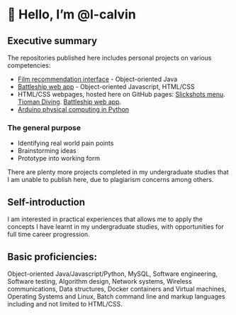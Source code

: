 # 👋 Hello, I’m @l-calvin  
## Executive summary
The repositories published here includes personal projects on various competencies: 
- [Film recommendation interface](https://github.com/l-calvin/Film-recommendation-interface/) - Object-oriented Java
- [Battleship web app](https://battleship.lcalvin.com/) - Object-oriented Javascript, HTML/CSS
- HTML/CSS webpages, hosted here on GitHub pages: [Slickshots menu](https://slickshots.lcalvin.com/). [Tioman Diving](https://diving.lcalvin.com/). [Battleship web app](https://battleship.lcalvin.com/).
- [Arduino physical computing in Python](https://github.com/l-calvin/Arduino-projects/)

### The general purpose 
- Identifying real world pain points
- Brainstorming ideas
- Prototype into working form  

There are plenty more projects completed in my undergraduate studies that I am unable to publish here, due to plagiarism concerns among others.

## Self-introduction
I am interested in practical experiences that allows me to apply the concepts I have learnt in my undergraduate studies, with opportunities for full time career progression. 

## Basic proficiencies:
Object-oriented Java/Javascript/Python, MySQL, Software engineering, Software testing, Algorithm design, Network systems, Wireless communications, Data structures, Docker containers and Virtual machines, Operating Systems and Linux, Batch command line and markup languages including and not limited to HTML/CSS.

<!---
- 💞️ I’m looking to collaborate on ...
- 📫 How to reach me ...
l-calvin/l-calvin is a ✨ special ✨ repository because its `README.md` (this file) appears on your GitHub profile.
You can click the Preview link to take a look at your changes.
--->
